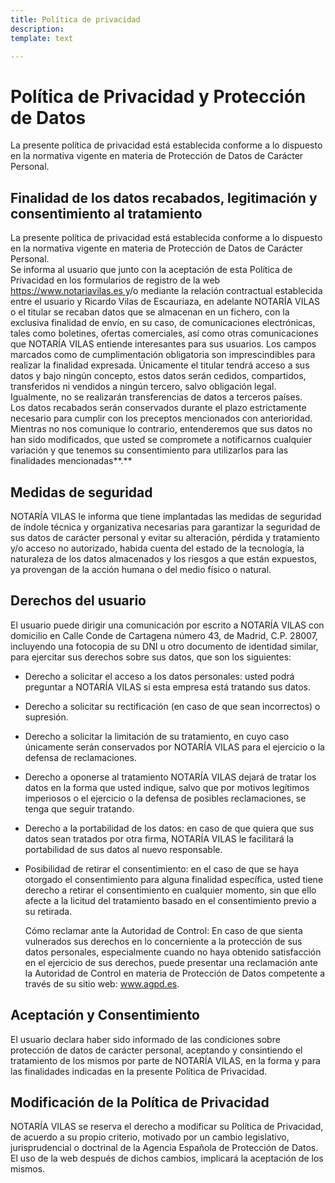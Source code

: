 ```yaml
---
title: Política de privacidad
description: 
template: text

---
```

# Política de Privacidad y Protección de Datos

La presente política de privacidad está establecida conforme a lo dispuesto en la normativa vigente en materia de Protección de Datos de Carácter Personal.

## Finalidad de los datos recabados, legitimación y consentimiento al tratamiento

La presente política de privacidad está establecida conforme a lo dispuesto en la normativa vigente en materia de Protección de Datos de Carácter Personal.  
Se informa al usuario que junto con la aceptación de esta Política de Privacidad en los formularios de registro de la web [https://www.notariavilas.es ](https://www.notariavilas.es ) y/o mediante la relación contractual establecida entre el usuario y Ricardo Vilas de Escauriaza, en adelante NOTARÍA VILAS o el titular se recaban datos que se almacenan en un fichero, con la exclusiva finalidad de envío, en su caso, de comunicaciones electrónicas, tales como boletines, ofertas comerciales, así como otras comunicaciones que NOTARÍA VILAS entiende interesantes para sus usuarios. Los campos marcados como de cumplimentación obligatoria son imprescindibles para realizar la finalidad expresada. Únicamente el titular tendrá acceso a sus datos y bajo ningún concepto, estos datos serán cedidos, compartidos, transferidos ni vendidos a ningún tercero, salvo obligación legal. Igualmente, no se realizarán transferencias de datos a terceros países.  
Los datos recabados serán conservados durante el plazo estrictamente necesario para cumplir con los preceptos mencionados con anterioridad.  
Mientras no nos comunique lo contrario, entenderemos que sus datos no han sido modificados, que usted se compromete a notificarnos cualquier variación y que tenemos su consentimiento para utilizarlos para las finalidades mencionadas**.**

## Medidas de seguridad

NOTARÍA VILAS le informa que tiene implantadas las medidas de seguridad de índole técnica y organizativa necesarias para garantizar la seguridad de sus datos de carácter personal y evitar su alteración, pérdida y tratamiento y/o acceso no autorizado, habida cuenta del estado de la tecnología, la naturaleza de los datos almacenados y los riesgos a que están expuestos, ya provengan de la acción humana o del medio físico o natural.

## Derechos del usuario

El usuario puede dirigir una comunicación por escrito a NOTARÍA VILAS con domicilio en Calle Conde de Cartagena número 43, de Madrid, C.P. 28007, incluyendo una fotocopia de su DNI u otro documento de identidad similar, para ejercitar sus derechos sobre sus datos, que son los siguientes:

* Derecho a solicitar el acceso a los datos personales: usted podrá preguntar a NOTARÍA VILAS si esta empresa está tratando sus datos.
* Derecho a solicitar su rectificación (en caso de que sean incorrectos) o supresión.
* Derecho a solicitar la limitación de su tratamiento, en cuyo caso únicamente serán conservados por NOTARÍA VILAS para el ejercicio o la defensa de reclamaciones.
* Derecho a oponerse al tratamiento NOTARÍA VILAS dejará de tratar los datos en la forma que usted indique, salvo que por motivos legítimos imperiosos o el ejercicio o la defensa de posibles reclamaciones, se tenga que seguir tratando.
* Derecho a la portabilidad de los datos: en caso de que quiera que sus datos sean tratados por otra firma, NOTARÍA VILAS le facilitará la portabilidad de sus datos al nuevo responsable.
* Posibilidad de retirar el consentimiento: en el caso de que se haya otorgado el consentimiento para alguna finalidad específica, usted tiene derecho a retirar el consentimiento en cualquier momento, sin que ello afecte a la licitud del tratamiento basado en el consentimiento previo a su retirada.

  Cómo reclamar ante la Autoridad de Control: En caso de que sienta vulnerados sus derechos en lo concerniente a la protección de sus datos personales, especialmente cuando no haya obtenido satisfacción en el ejercicio de sus derechos, puede presentar una reclamación ante la Autoridad de Control en materia de Protección de Datos competente a través de su sitio web: www.agpd.es.

## Aceptación y Consentimiento

El usuario declara haber sido informado de las condiciones sobre protección de datos de carácter personal, aceptando y consintiendo el tratamiento de los mismos por parte de NOTARÍA VILAS, en la forma y para las finalidades indicadas en la presente Política de Privacidad.

## Modificación de la Política de Privacidad

NOTARÍA VILAS se reserva el derecho a modificar su Política de Privacidad, de acuerdo a su propio criterio, motivado por un cambio legislativo, jurisprudencial o doctrinal de la Agencia Española de Protección de Datos. El uso de la web después de dichos cambios, implicará la aceptación de los mismos.